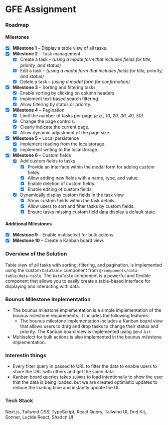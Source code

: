 # GFE Assignment

### Roadmap

#### Milestones

- [x] **Milestone 1** – Display a table view of all tasks.
- [x] **Milestone 2** – Task management
  - [x] Create a task – *(using a modal form that includes fields for title, priority, and status)*
  - [x] Edit a task – *(using a modal form that includes fields for title, priority, and status)*
  - [x] Delete a task – *(using a modal form for confirmation)*
- [x] **Milestone 3** – Sorting and filtering tasks
  - [x] Enable sorting by clicking on column headers.
  - [x] Implement text-based search filtering.
  - [x] Allow filtering by status or priority.
- [x] **Milestone 4** – Pagination
  - [x] Limit the number of tasks per page *(e.g., 10, 20, 30, 40, 50)*.
  - [x] Change the page controls.
  - [x] Clearly indicate the current page.
  - [x] Allow dynamic adjustment of the page size.
- [x] **Milestone 5** – Local persistence
  - [x] Implement reading from the localstorage.
  - [x] Implement writing to the localstorage.
- [x] **Milestone 6** – Custom fields
  - [x] Add custom fields to tasks
    - [x] Provide an interface within the modal form for adding custom fields.
    - [x] Allow adding new fields with a name, type, and value.
    - [x] Enable deletion of custom fields.
    - [x] Enable editing of custom fields.
  - [x] Dynamically display custom fields in the task view
    - [x] Show custom fields within the task details.
    - [x] Allow users to sort and filter tasks by custom fields.
    - [x] Ensure tasks missing custom field data display a default state.

#### Additional Milestones

- [x] **Milestone 9** – Enable multiselect for bulk actions.
- [x] **Milestone 10** – Create a Kanban board view.

### Overview of the Solution

Table view of all tasks with sorting, filtering, and pagination. is implemented using the custom `DataTable` component from `@/components/data-table/data-table`. The `DataTable` component is a powerful and flexible component that allows you to easily create a table-based interface for displaying and interacting with data.

### Bounus Milestone Implementation

- The bounus milestone implementation is a simple implementation of the bounus milestone requirements. It includes the following features:
  - The bounus milestone implementation includes a Kanban board view that allows users to drag and drop tasks to change their status and priority. The Kanban board view is implemented using `@dnd-kit`
- Multiselect for bulk actions is also implemented in the bounus milestone implementation.


### Interestin things
- Every filter query in passed to URL to filter the data to enable users to share the URL with others and get the same data.
- Kanban board queries takes `1000ms` to load intentionally to show the user that the data is being loaded. but we are created optimistic updates to reduce the loading time and instantly update the UI.


### Tech Stack
Next.js, Tailwind CSS, TypeScript, React Query, Tailwind UI, Dnd Kit, Sonner, Lucide React, Shadcn UI